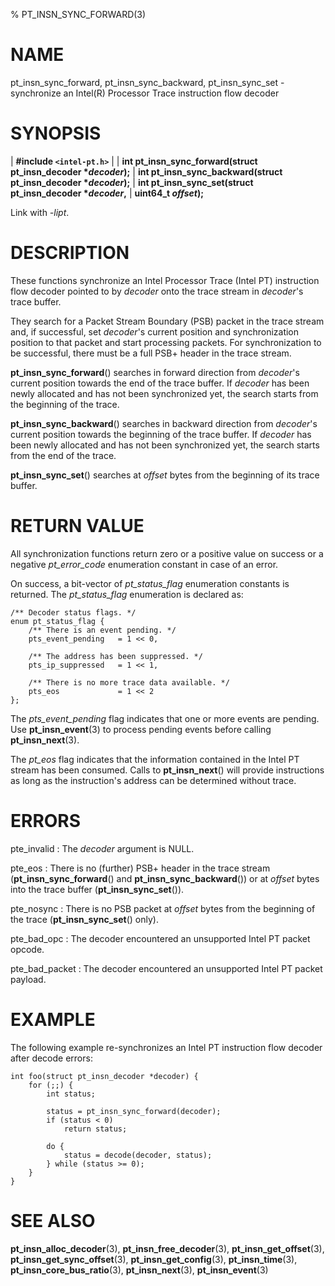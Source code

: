% PT_INSN_SYNC_FORWARD(3)

<!---
 ! Copyright (C) 2015-2024 Intel Corporation
 ! SPDX-License-Identifier: BSD-3-Clause
 !
 ! Redistribution and use in source and binary forms, with or without
 ! modification, are permitted provided that the following conditions are met:
 !
 !  * Redistributions of source code must retain the above copyright notice,
 !    this list of conditions and the following disclaimer.
 !  * Redistributions in binary form must reproduce the above copyright notice,
 !    this list of conditions and the following disclaimer in the documentation
 !    and/or other materials provided with the distribution.
 !  * Neither the name of Intel Corporation nor the names of its contributors
 !    may be used to endorse or promote products derived from this software
 !    without specific prior written permission.
 !
 ! THIS SOFTWARE IS PROVIDED BY THE COPYRIGHT HOLDERS AND CONTRIBUTORS "AS IS"
 ! AND ANY EXPRESS OR IMPLIED WARRANTIES, INCLUDING, BUT NOT LIMITED TO, THE
 ! IMPLIED WARRANTIES OF MERCHANTABILITY AND FITNESS FOR A PARTICULAR PURPOSE
 ! ARE DISCLAIMED. IN NO EVENT SHALL THE COPYRIGHT OWNER OR CONTRIBUTORS BE
 ! LIABLE FOR ANY DIRECT, INDIRECT, INCIDENTAL, SPECIAL, EXEMPLARY, OR
 ! CONSEQUENTIAL DAMAGES (INCLUDING, BUT NOT LIMITED TO, PROCUREMENT OF
 ! SUBSTITUTE GOODS OR SERVICES; LOSS OF USE, DATA, OR PROFITS; OR BUSINESS
 ! INTERRUPTION) HOWEVER CAUSED AND ON ANY THEORY OF LIABILITY, WHETHER IN
 ! CONTRACT, STRICT LIABILITY, OR TORT (INCLUDING NEGLIGENCE OR OTHERWISE)
 ! ARISING IN ANY WAY OUT OF THE USE OF THIS SOFTWARE, EVEN IF ADVISED OF THE
 ! POSSIBILITY OF SUCH DAMAGE.
 !-->

# NAME

pt_insn_sync_forward, pt_insn_sync_backward, pt_insn_sync_set - synchronize an
Intel(R) Processor Trace instruction flow decoder


# SYNOPSIS

| **\#include `<intel-pt.h>`**
|
| **int pt_insn_sync_forward(struct pt_insn_decoder \**decoder*);**
| **int pt_insn_sync_backward(struct pt_insn_decoder \**decoder*);**
| **int pt_insn_sync_set(struct pt_insn_decoder \**decoder*,**
|                      **uint64_t *offset*);**

Link with *-lipt*.


# DESCRIPTION

These functions synchronize an Intel Processor Trace (Intel PT) instruction flow
decoder pointed to by *decoder* onto the trace stream in *decoder*'s trace
buffer.

They search for a Packet Stream Boundary (PSB) packet in the trace stream and,
if successful, set *decoder*'s current position and synchronization position to
that packet and start processing packets.  For synchronization to be
successful, there must be a full PSB+ header in the trace stream.

**pt_insn_sync_forward**() searches in forward direction from *decoder*'s
current position towards the end of the trace buffer.  If *decoder* has been
newly allocated and has not been synchronized yet, the search starts from the
beginning of the trace.

**pt_insn_sync_backward**() searches in backward direction from *decoder*'s
current position towards the beginning of the trace buffer.  If *decoder* has
been newly allocated and has not been synchronized yet, the search starts from
the end of the trace.

**pt_insn_sync_set**() searches at *offset* bytes from the beginning of its
trace buffer.


# RETURN VALUE

All synchronization functions return zero or a positive value on success or a
negative *pt_error_code* enumeration constant in case of an error.

On success, a bit-vector of *pt_status_flag* enumeration constants is returned.
The *pt_status_flag* enumeration is declared as:

~~~{.c}
/** Decoder status flags. */
enum pt_status_flag {
	/** There is an event pending. */
	pts_event_pending	= 1 << 0,

	/** The address has been suppressed. */
	pts_ip_suppressed	= 1 << 1,

	/** There is no more trace data available. */
	pts_eos				= 1 << 2
};
~~~

The *pts_event_pending* flag indicates that one or more events are pending.  Use
**pt_insn_event**(3) to process pending events before calling
**pt_insn_next**(3).

The *pt_eos* flag indicates that the information contained in the Intel PT
stream has been consumed.  Calls to **pt_insn_next**() will provide instructions
as long as the instruction's address can be determined without trace.


# ERRORS

pte_invalid
:   The *decoder* argument is NULL.

pte_eos
:   There is no (further) PSB+ header in the trace stream
    (**pt_insn_sync_forward**() and **pt_insn_sync_backward**()) or at *offset*
    bytes into the trace buffer (**pt_insn_sync_set**()).

pte_nosync
:   There is no PSB packet at *offset* bytes from the beginning of the trace
    (**pt_insn_sync_set**() only).

pte_bad_opc
:   The decoder encountered an unsupported Intel PT packet opcode.

pte_bad_packet
:   The decoder encountered an unsupported Intel PT packet payload.


# EXAMPLE

The following example re-synchronizes an Intel PT instruction flow decoder after
decode errors:

~~~{.c}
int foo(struct pt_insn_decoder *decoder) {
	for (;;) {
		int status;

		status = pt_insn_sync_forward(decoder);
		if (status < 0)
			return status;

		do {
			status = decode(decoder, status);
		} while (status >= 0);
	}
}
~~~


# SEE ALSO

**pt_insn_alloc_decoder**(3), **pt_insn_free_decoder**(3),
**pt_insn_get_offset**(3), **pt_insn_get_sync_offset**(3),
**pt_insn_get_config**(3), **pt_insn_time**(3), **pt_insn_core_bus_ratio**(3),
**pt_insn_next**(3), **pt_insn_event**(3)
